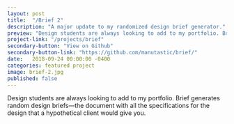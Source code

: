 ```yaml
---
layout: post
title:  "/Brief 2"
description: "A major update to my randomized design brief generator."
preview: "Design students are always looking to add to my portfolio. Brief generates <a href='google.com'>random design</a> briefs—the document with all the specifications for the design that a hypothetical client would give you."
project-link: "/projects/brief"
secondary-button: "View on Github"
secondary-button-link: "https://github.com/manutastic/brief/"
date:   2018-09-24 00:00:00 -0400
categories: featured project
image: brief-2.jpg
published: false
---
```

Design students are always looking to add to my portfolio. Brief generates random design briefs—the document with all the specifications for the design that a hypothetical client would give you.
